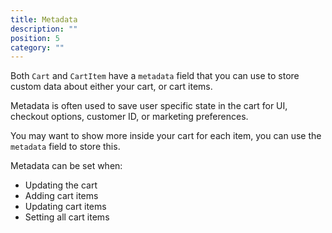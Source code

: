 ```yaml
---
title: Metadata
description: ""
position: 5
category: ""
---
```


Both `Cart` and `CartItem` have a `metadata` field that you can use to store custom data about either your cart, or cart items.

Metadata is often used to save user specific state in the cart for UI, checkout options, customer ID, or marketing preferences.

You may want to show more inside your cart for each item, you can use the `metadata` field to store this.

Metadata can be set when:

- Updating the cart
- Adding cart items
- Updating cart items
- Setting all cart items
